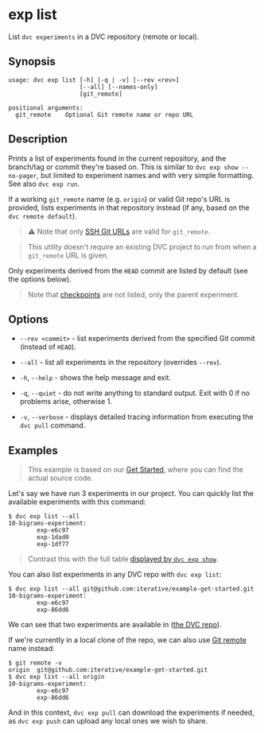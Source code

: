 # exp list

List `dvc experiments` in a <abbr>DVC repository</abbr> (remote or local).

## Synopsis

```usage
usage: dvc exp list [-h] [-q | -v] [--rev <rev>]
                    [--all] [--names-only]
                    [git_remote]

positional arguments:
  git_remote    Optional Git remote name or repo URL
```

## Description

Prints a list of experiments found in the current repository, and the branch/tag
or commit they're based on. This is similar to `dvc exp show --no-pager`, but
limited to experiment names and with very simple formatting. See also
`dvc exp run`.

If a working `git_remote` name (e.g. `origin`) or valid Git repo's URL is
provided, lists experiments in that <abbr>repository</abbr> instead (if any,
based on the `dvc remote default`).

> ⚠️ Note that only [SSH Git URLs] are valid for `git_remote`.

[ssh git urls]:
  https://git-scm.com/book/en/v2/Git-on-the-Server-The-Protocols#_the_protocols

> This utility doesn't require an existing <abbr>DVC project</abbr> to run from
> when a `git_remote` URL is given.

Only experiments derived from the `HEAD` commit are listed by default (see the
options below).

> Note that [checkpoints](/doc/command-reference/exp/run#checkpoints) are not
> listed, only the parent experiment.

## Options

- `--rev <commit>` - list experiments derived from the specified Git commit
  (instead of `HEAD`).

- `--all` - list all experiments in the repository (overrides `--rev`).

- `-h`, `--help` - shows the help message and exit.

- `-q`, `--quiet` - do not write anything to standard output. Exit with 0 if no
  problems arise, otherwise 1.

- `-v`, `--verbose` - displays detailed tracing information from executing the
  `dvc pull` command.

## Examples

> This example is based on our [Get Started](/doc/start/experiments), where you
> can find the actual source code.

Let's say we have run 3 experiments in our project. You can quickly list the
available experiments with this command:

```dvc
$ dvc exp list --all
10-bigrams-experiment:
        exp-e6c97
        exp-1dad0
        exp-1df77
```

> Contrast this with the full table
> [displayed by `dvc exp show`](/doc/command-reference/exp/show#examples).

You can also list experiments in any DVC repo with `dvc exp list`:

```dvc
$ dvc exp list --all git@github.com:iterative/example-get-started.git
10-bigrams-experiment:
        exp-e6c97
        exp-86dd6
```

We can see that two experiments are available in
([the DVC repo](https://github.com/iterative/example-get-started)).

If we're currently in a local clone of the repo, we can also use
[Git remote](https://git-scm.com/book/en/v2/Git-Basics-Working-with-Remotes)
name instead:

```dvc
$ git remote -v
origin  git@github.com:iterative/example-get-started.git
$ dvc exp list --all origin
10-bigrams-experiment:
        exp-e6c97
        exp-86dd6
```

And in this context, `dvc exp pull` can download the experiments if needed, as
`dvc exp push` can upload any local ones we wish to share.
